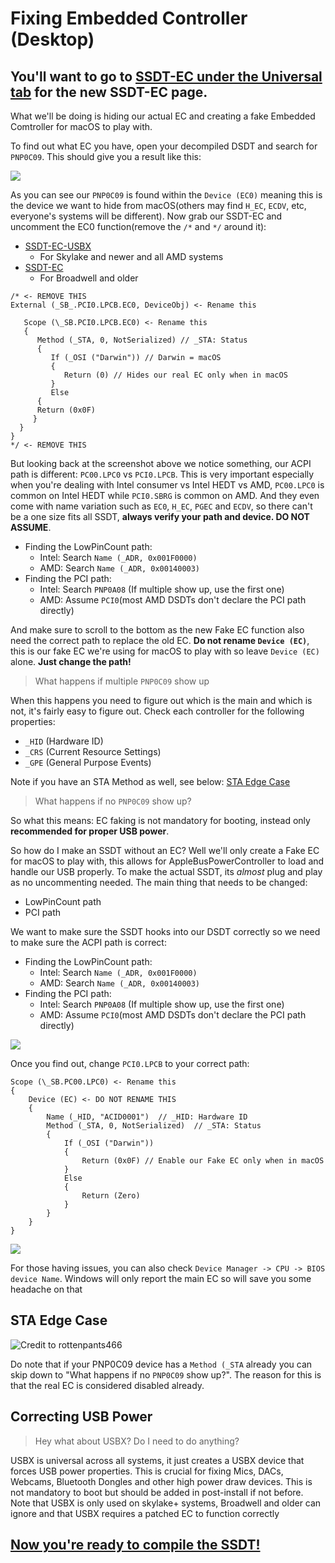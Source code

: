 
# Fixing Embedded Controller (Desktop)

## You'll want to go to [SSDT-EC under the Universal tab](/Universal/desktop-ec.md) for the new SSDT-EC page.

What we'll be doing is hiding our actual EC and creating a fake Embedded Comtroller for macOS to play with.

To find out what EC you have, open your decompiled DSDT and search for `PNP0C09`. This should give you a result like this:

![](/images/Desktops/pnp.png)

As you can see our `PNP0C09` is found within the `Device (EC0)` meaning this is the device we want to hide from macOS(others may find `H_EC`, `ECDV`, etc, everyone's systems will be different). Now grab our SSDT-EC and uncomment the EC0 function(remove the `/*` and `*/` around it):

* [SSDT-EC-USBX](https://github.com/acidanthera/OpenCorePkg/blob/master/Docs/AcpiSamples/SSDT-EC-USBX.dsl)
  * For Skylake and newer and all AMD systems
* [SSDT-EC](https://github.com/acidanthera/OpenCorePkg/blob/master/Docs/AcpiSamples/SSDT-EC.dsl)
  * For Broadwell and older

```text
/* <- REMOVE THIS
External (_SB_.PCI0.LPCB.EC0, DeviceObj) <- Rename this

   Scope (\_SB.PCI0.LPCB.EC0) <- Rename this
   {
      Method (_STA, 0, NotSerialized) // _STA: Status
      {
         If (_OSI ("Darwin")) // Darwin = macOS
         {
            Return (0) // Hides our real EC only when in macOS
         }
         Else
      {
      Return (0x0F)
     }
  }
}
*/ <- REMOVE THIS
```

But looking back at the screenshot above we notice something, our ACPI path is different: `PC00.LPC0` vs `PCI0.LPCB`. This is very important especially when you're dealing with Intel consumer vs Intel HEDT vs AMD, `PC00.LPC0` is common on Intel HEDT while `PCI0.SBRG` is common on AMD. And they even come with name variation such as  `EC0`, `H_EC`, `PGEC` and `ECDV`, so there can't be a one size fits all SSDT, **always verify your path and device. DO NOT ASSUME**.

* Finding the LowPinCount path:
  * Intel: Search `Name (_ADR, 0x001F0000)`
  * AMD: Search `Name (_ADR, 0x00140003)`
* Finding the PCI path:
  * Intel: Search `PNP0A08` (If multiple show up, use the first one)
  * AMD: Assume `PCI0`(most AMD DSDTs don't declare the PCI path directly)

And make sure to scroll to the bottom as the new Fake EC function also need the correct path to replace the old EC. **Do not rename `Device (EC)`**, this is our fake EC we're using for macOS to play with so leave `Device (EC)` alone. **Just change the path!**

> What happens if multiple `PNP0C09` show up

When this happens you need to figure out which is the main and which is not, it's fairly easy to figure out. Check each controller for the following properties:

* `_HID` (Hardware ID)
* `_CRS` (Current Resource Settings)
* `_GPE` (General Purpose Events)

Note if you have an STA Method as well, see below: [STA Edge Case](/Desktops/desktop-ec.md#sta-edge-case)

> What happens if no `PNP0C09` show up?

So what this means: EC faking is not mandatory for booting, instead only **recommended for proper USB power**.

So how do I make an SSDT without an EC? Well we'll only create a Fake EC for macOS to play with, this allows for AppleBusPowerController to load and handle our USB properly. To make the actual SSDT, its *almost* plug and play as no uncommenting needed. The main thing that needs to be changed:

* LowPinCount path
* PCI path

We want to make sure the SSDT hooks into our DSDT correctly so we need to make sure the ACPI path is correct:

* Finding the LowPinCount path:
  * Intel: Search `Name (_ADR, 0x001F0000)`
  * AMD: Search `Name (_ADR, 0x00140003)`
* Finding the PCI path:
  * Intel: Search `PNP0A08` (If multiple show up, use the first one)
  * AMD: Assume `PCI0`(most AMD DSDTs don't declare the PCI path directly)

![](/images/Desktops/lpc.png)

Once you find out, change `PCI0.LPCB` to your correct path:

```text
Scope (\_SB.PC00.LPC0) <- Rename this
{
    Device (EC) <- DO NOT RENAME THIS
    {
        Name (_HID, "ACID0001")  // _HID: Hardware ID
        Method (_STA, 0, NotSerialized)  // _STA: Status
        {
            If (_OSI ("Darwin"))
            {
                Return (0x0F) // Enable our Fake EC only when in macOS
            }
            Else
            {
                Return (Zero)
            }
        }
    }
}
```

![](/images/Desktops/ec.png)

For those having issues, you can also check `Device Manager -> CPU -> BIOS device Name`. Windows will only report the main EC so will save you some headache on that

## STA Edge Case

![Credit to rottenpants466](/images/Desktops/sta.png)

Do note that if your PNP0C09 device has a `Method (_STA` already you can skip down to "What happens if no `PNP0C09` show up?".
The reason for this is that the real EC is considered disabled already.

## Correcting USB Power

> Hey what about USBX? Do I need to do anything?

USBX is universal across all systems, it just creates a USBX device that forces USB power properties. This is crucial for fixing Mics, DACs, Webcams, Bluetooth Dongles and other high power draw devices. This is not mandatory to boot but should be added in post-install if not before. Note that USBX is only used on skylake+ systems, Broadwell and older can ignore and that USBX requires a patched EC to function correctly

## [Now you're ready to compile the SSDT!](/Manual/compile.md)
